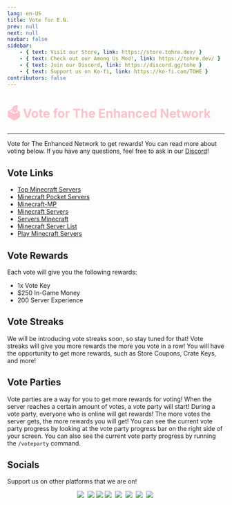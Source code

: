 ```yaml
---
lang: en-US
title: Vote for E.N.
prev: null
next: null
navbar: false
sidebar:
    - { text: Visit our Store, link: https://store.tohre.dev/ }
    - { text: Check out our Among Us Mod!, link: https://tohre.dev/ }
    - { text: Join our Discord, link: https://discord.gg/tohe }
    - { text: Support us on Ko-fi, link: https://ko-fi.com/TOHE }
contributors: false
---
```


# <font color=pink>🗳️ <b>Vote for The Enhanced Network</b></font> <Badge text="Minecraft" type="tip" vertical="middle"/>
---
Vote for The Enhanced Network to get rewards! You can read more about voting below. If you have any questions, feel free to ask in our [Discord](https://discord.gg/tohe)!

## Vote Links

* [Top Minecraft Servers](https://topminecraftservers.org/vote/36053)
* [Minecraft Pocket Servers](https://minecraftpocket-servers.com/server/126227/vote/)
* [Minecraft-MP](https://minecraft-mp.com/server/327112/vote/)
* [Minecraft Servers](https://minecraftservers.org/vote/657905)
* [Servers Minecraft](https://servers-minecraft.net/server-enhanced-network.26231/vote)
* [Minecraft Server List](https://minecraft-server-list.com/server/501257/vote/)
* [Play Minecraft Servers](https://play-minecraft-servers.com/minecraft-servers/enhanced-network/)

## Vote Rewards
Each vote will give you the following rewards:
* 1x Vote Key
* $250 In-Game Money
* 200 Server Experience

## Vote Streaks
We will be introducing vote streaks soon, so stay tuned for that! Vote streaks will give you more rewards the more you vote in a row! You will have the opportunity to get more rewards, such as Store Coupons, Crate Keys, and more!

## Vote Parties
Vote parties are a way for you to get more rewards for voting! When the server reaches a certain amount of votes, a vote party will start! During a vote party, everyone who is online will get rewards! The more votes the server gets, the more rewards you will get! You can see the current vote party progress by looking at the vote party progress bar on the right side of your screen. You can also see the current vote party progress by running the `/voteparty` command.

## Socials
Support us on other platforms that we are on!
<center>
<a href="https://discord.gg/tohe" target="_blank"><img src="https://img.shields.io/badge/Discord%20-%231DA1F2.svg?&style=for-the-badge&logo=discord&logoColor=white&color=5662f6"/></a>&nbsp; <a href="https://github.com/0xDrMoe/TownofHost-Enhanced" target="_blank"><img src="https://img.shields.io/badge/Github%20-%231DA1F2.svg?&style=for-the-badge&logo=github&logoColor=white&color=181717"/></a> <a href="https://ko-fi.com/tohe/" target="_blank"><img src="https://img.shields.io/badge/Ko--fi-F16061?style=for-the-badge&logo=ko-fi&logoColor=white"/></a>&nbsp;<a href="https://www.tiktok.com/@TOHEnhanced" target="_blank"><img src="https://img.shields.io/badge/TikTok%20-%231DA1F2.svg?&style=for-the-badge&logo=tiktok&logoColor=white&color=000000"/></a>&nbsp; <a href="https://twitter.com/TOHEnhanced" target="_blank"><img src="https://img.shields.io/badge/Twitter%20-%231DA1F2.svg?&style=for-the-badge&logo=twitter&logoColor=white&color=1DA1F2"/></a>&nbsp; <a href="https://www.reddit.com/r/TOHE/" target="_blank"><img src="https://img.shields.io/badge/Reddit%20-%231DA1F2.svg?&style=for-the-badge&logo=reddit&logoColor=white&color=ff4404"/></a>&nbsp; <a href="https://www.youtube.com/@TOHEnhanced" target="_blank"><img src="https://img.shields.io/badge/YouTube%20-%231DA1F2.svg?&style=for-the-badge&logo=youtube&logoColor=white&color=FF0000"/></a>&nbsp; <a href="https://www.instagram.com/tohenhanced/" target="_blank"><img src="https://img.shields.io/badge/Instagram-E4405F?style=for-the-badge&logo=instagram&logoColor=white&color=F56040"/></a>&nbsp;
</center>